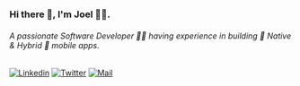 ### Hi there 👋, I'm Joel 🧑‍💻.

###### A passionate Software Developer 👨‍💻 having experience in building 🔨 Native & Hybrid 📱 mobile apps.

[![Linkedin](https://img.shields.io/badge/LinkedIn-blue.svg?style=for-the-badge&logo=linkedin)](https://www.linkedin.com/in/joel-mathew-koshy/)
[![Twitter](https://img.shields.io/badge/Twitter-skyblue.svg?style=for-the-badge&logo=twitter)](https://twitter.com/JoelMat99)
[![Mail](https://img.shields.io/badge/Gmail-black.svg?style=for-the-badge&logo=gmail)](https://www.instagram.com/prudhvir3ddy/)
